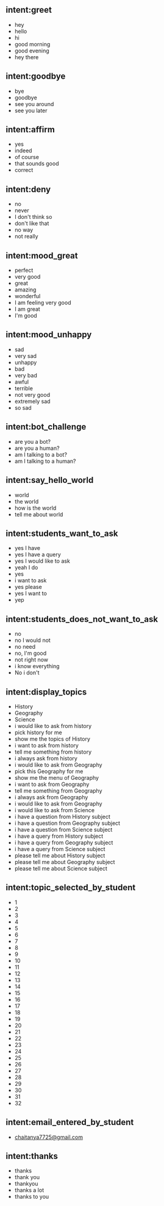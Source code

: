 ## intent:greet
- hey
- hello
- hi
- good morning
- good evening
- hey there

## intent:goodbye
- bye
- goodbye
- see you around
- see you later

## intent:affirm
- yes
- indeed
- of course
- that sounds good
- correct

## intent:deny
- no
- never
- I don't think so
- don't like that
- no way
- not really

## intent:mood_great
- perfect
- very good
- great
- amazing
- wonderful
- I am feeling very good
- I am great
- I'm good

## intent:mood_unhappy
- sad
- very sad
- unhappy
- bad
- very bad
- awful
- terrible
- not very good
- extremely sad
- so sad

## intent:bot_challenge
- are you a bot?
- are you a human?
- am I talking to a bot?
- am I talking to a human?

## intent:say_hello_world
- world
- the world
- how is the world
- tell me about world

## intent:students_want_to_ask
- yes I have
- yes I have a query
- yes I would like to ask
- yeah I do
- yes
- i want to ask
- yes please
- yes I want to
- yep

## intent:students_does_not_want_to_ask
- no
- no I would not
- no need
- no, I'm good
- not right now
- i know everything
- No i don't

## intent:display_topics
- History
- Geography
- Science
- i would like to ask from history
- pick history for me
- show me the topics of History
- i want to ask from history
- tell me something from history
- i always ask from history
- i would like to ask from Geography
- pick this Geography for me
- show me the menu of Geography
- i want to ask from Geography
- tell me something from Geography
- i always ask from Geography
- i would like to ask from Geography
- i would like to ask from Science
- i have a question from History subject
- i have a question from Geography subject
- i have a question from Science subject
- i have a query from History subject
- i have a query from Geography subject
- i have a query from Science subject
- please tell me about History subject
- please tell me about Geography subject
- please tell me about Science subject

## intent:topic_selected_by_student
- 1
- 2
- 3
- 4
- 5
- 6
- 7
- 8
- 9
- 10
- 11
- 12
- 13
- 14
- 15
- 16
- 17
- 18
- 19
- 20
- 21
- 22
- 23
- 24
- 25
- 26
- 27
- 28
- 29
- 30
- 31
- 32

## intent:email_entered_by_student
- chaitanya7725@gmail.com

## intent:thanks
- thanks
- thank you
- thankyou
- thanks a lot
- thanks to you